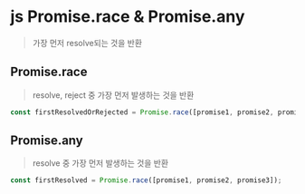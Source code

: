 # js Promise.race & Promise.any

> 가장 먼저 resolve되는 것을 반환

## Promise.race

> resolve, reject 중 가장 먼저 발생하는 것을 반환

```ts
const firstResolvedOrRejected = Promise.race([promise1, promise2, promise3]);
```

## Promise.any

> resolve 중 가장 먼저 발생하는 것을 반환

```ts
const firstResolved = Promise.race([promise1, promise2, promise3]);
```
